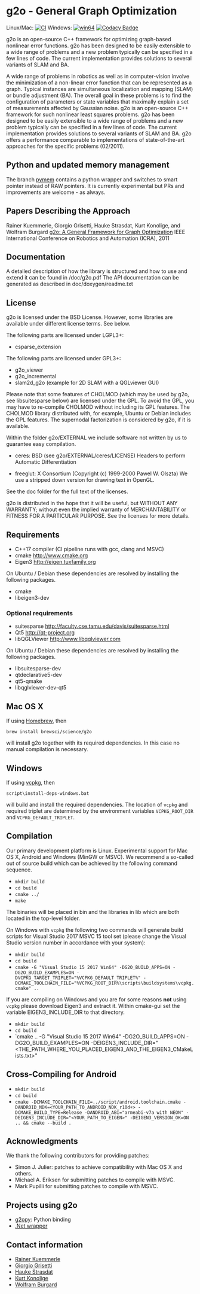 # g2o - General Graph Optimization

Linux/Mac: [![CI](https://github.com/RainerKuemmerle/g2o/actions/workflows/ci.yml/badge.svg?event=push)](https://github.com/RainerKuemmerle/g2o/actions/workflows/ci.yml)
Windows: [![win64](https://github.com/RainerKuemmerle/g2o/actions/workflows/windows.yml/badge.svg?event=push)](https://github.com/RainerKuemmerle/g2o/actions/workflows/windows.yml)
[![Codacy Badge](https://app.codacy.com/project/badge/Grade/280c5eed95ed4059ad5d003d59e72704)](https://www.codacy.com/gh/RainerKuemmerle/g2o/dashboard?utm_source=github.com&amp;utm_medium=referral&amp;utm_content=RainerKuemmerle/g2o&amp;utm_campaign=Badge_Grade)

g2o is an open-source C++ framework for optimizing graph-based nonlinear error
functions. g2o has been designed to be easily extensible to a wide range of
problems and a new problem typically can be specified in a few lines of code.
The current implementation provides solutions to several variants of SLAM and
BA.

A wide range of problems in robotics as well as in computer-vision involve the
minimization of a non-linear error function that can be represented as a graph.
Typical instances are simultaneous localization and mapping (SLAM) or bundle
adjustment (BA). The overall goal in these problems is to find the
configuration of parameters or state variables that maximally explain a set of
measurements affected by Gaussian noise. g2o is an open-source C++ framework
for such nonlinear least squares problems. g2o has been designed to be easily
extensible to a wide range of problems and a new problem typically can be
specified in a few lines of code. The current implementation provides solutions
to several variants of SLAM and BA. g2o offers a performance comparable to
implementations of state-of-the-art approaches for the specific problems
(02/2011).

## Python and updated memory management
The branch [pymem](https://github.com/RainerKuemmerle/g2o/tree/pymem) contains a python wrapper and switches to smart pointer instead of RAW pointers.
It is currently experimental but PRs and improvements are welcome - as always.

## Papers Describing the Approach

Rainer Kuemmerle, Giorgio Grisetti, Hauke Strasdat,
Kurt Konolige, and Wolfram Burgard
[g2o: A General Framework for Graph Optimization](http://ais.informatik.uni-freiburg.de/publications/papers/kuemmerle11icra.pdf)
IEEE International Conference on Robotics and Automation (ICRA), 2011

## Documentation

A detailed description of how the library is structured and how to use and extend it can be found in /doc/g2o.pdf
The API documentation can be generated as described in doc/doxygen/readme.txt

## License

g2o is licensed under the BSD License. However, some libraries are available
under different license terms. See below.

The following parts are licensed under LGPL3+:

-   csparse_extension

The following parts are licensed under GPL3+:

-   g2o_viewer
-   g2o_incremental
-   slam2d_g2o (example for 2D SLAM with a QGLviewer GUI)

Please note that some features of CHOLMOD (which may be used by g2o, see
libsuitesparse below) are licensed under the GPL. To avoid the GPL, you may
have to re-compile CHOLMOD without including its GPL features. The CHOLMOD
library distributed with, for example, Ubuntu or Debian includes the GPL
features. The supernodal factorization is considered by g2o, if it is
available.

Within the folder g2o/EXTERNAL we include software not written by us to
guarantee easy compilation.

-   ceres: BSD (see g2o/EXTERNAL/ceres/LICENSE)
    Headers to perform Automatic Differentiation

-   freeglut: X Consortium (Copyright (c) 1999-2000 Pawel W. Olszta)
    We use a stripped down version for drawing text in OpenGL.

See the doc folder for the full text of the licenses.

g2o is distributed in the hope that it will be useful,
but WITHOUT ANY WARRANTY; without even the implied warranty of
MERCHANTABILITY or FITNESS FOR A PARTICULAR PURPOSE.  See the
licenses for more details.

## Requirements

-   C++17 compiler (CI pipeline runs with gcc, clang and MSVC)
-   cmake             <http://www.cmake.org>
-   Eigen3            <http://eigen.tuxfamily.org>

On Ubuntu / Debian these dependencies are resolved by installing the
following packages.

-   cmake
-   libeigen3-dev

### Optional requirements

-   suitesparse       <http://faculty.cse.tamu.edu/davis/suitesparse.html>
-   Qt5               <http://qt-project.org>
-   libQGLViewer      <http://www.libqglviewer.com>

On Ubuntu / Debian these dependencies are resolved by installing the
following packages.

-   libsuitesparse-dev
-   qtdeclarative5-dev
-   qt5-qmake
-   libqglviewer-dev-qt5

## Mac OS X

If using [Homebrew](http://brew.sh/), then

`brew install brewsci/science/g2o`

will install g2o together with its required dependencies. In this case no manual compilation is necessary.

## Windows

If using [vcpkg](https://github.com/Microsoft/vcpkg), then

`script\install-deps-windows.bat`

will build and install the required dependencies. The location of `vcpkg` and required triplet are determined by the environment variables `VCPKG_ROOT_DIR` and `VCPKG_DEFAULT_TRIPLET`.

## Compilation

Our primary development platform is Linux. Experimental support for
Mac OS X, Android and Windows (MinGW or MSVC).
We recommend a so-called out of source build which can be achieved
by the following command sequence.

-   `mkdir build`
-   `cd build`
-   `cmake ../`
-   `make`

The binaries will be placed in bin and the libraries in lib which
are both located in the top-level folder.

On Windows with `vcpkg` the following two commands will generate build scripts for Visual Studio 2017 MSVC 15 tool set (please change the Visual Studio version number in accordance with your system):

-   `mkdir build`
-   `cd build`
-   `cmake -G "Visual Studio 15 2017 Win64" -DG2O_BUILD_APPS=ON -DG2O_BUILD_EXAMPLES=ON -DVCPKG_TARGET_TRIPLET="%VCPKG_DEFAULT_TRIPLET%" -DCMAKE_TOOLCHAIN_FILE="%VCPKG_ROOT_DIR%\scripts\buildsystems\vcpkg.cmake" ..`

If you are compiling on Windows and you are for some reasons **not** using `vcpkg` please download Eigen3 and extract it.
Within cmake-gui set the variable EIGEN3_INCLUDE_DIR to that directory.

-   `mkdir build`
-   `cd build`
-   `cmake .. -G "Visual Studio 15 2017 Win64" -DG2O_BUILD_APPS=ON -DG2O_BUILD_EXAMPLES=ON -DEIGEN3_INCLUDE_DIR="<THE_PATH_WHERE_YOU_PLACED_EIGEN3_AND_THE_EIGEN3_CMakeLists.txt>"

## Cross-Compiling for Android

-   `mkdir build`
-   `cd build`
-   `cmake -DCMAKE_TOOLCHAIN_FILE=../script/android.toolchain.cmake -DANDROID_NDK=<YOUR_PATH_TO_ANDROID_NDK_r10d+> -DCMAKE_BUILD_TYPE=Release -DANDROID_ABI="armeabi-v7a with NEON" -DEIGEN3_INCLUDE_DIR="<YOUR_PATH_TO_EIGEN>" -DEIGEN3_VERSION_OK=ON .. && cmake --build .`

## Acknowledgments

We thank the following contributors for providing patches:

-   Simon J. Julier: patches to achieve compatibility with Mac OS X and others.
-   Michael A. Eriksen for submitting patches to compile with MSVC.
-   Mark Pupilli for submitting patches to compile with MSVC.

## Projects using g2o

-   [g2opy](https://github.com/uoip/g2opy): Python binding
-   [.Net wrapper](https://github.com/fugro/g2o)

## Contact information

-   [Rainer Kuemmerle](mailto:kuemmerl@informatik.uni-freiburg.de)
-   [Giorgio Grisetti](mailto:grisetti@dis.uniroma1.it)
-   [Hauke Strasdat](mailto:strasdat@gmail.com)
-   [Kurt Konolige](mailto:konolige@willowgarage.com)
-   [Wolfram Burgard](mailto:burgard@informatik.uni-freiburg.de)
